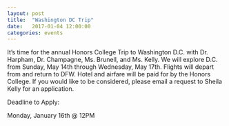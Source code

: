 ```yaml
---
layout: post
title:  "Washington DC Trip"
date:   2017-01-04 12:00:00
categories: events
---
```


It’s time for the annual Honors College Trip to Washington D.C. with Dr. Harpham, Dr. Champagne, Ms. Brunell, and Ms. Kelly. We will explore D.C. from Sunday, May 14th through Wednesday, May 17th. Flights will depart from and return to DFW. Hotel and airfare will be paid for by the Honors College. If you would like to be considered, please email a request to Sheila Kelly for an application.

Deadline to Apply:

Monday, January 16th @ 12PM
